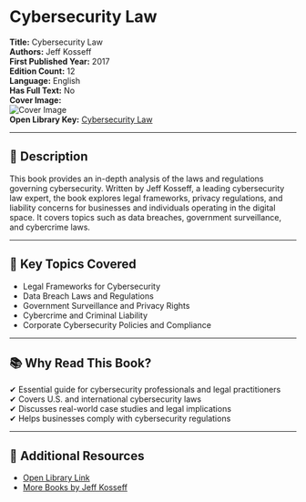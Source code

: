# Cybersecurity Law

**Title:** Cybersecurity Law  
**Authors:** Jeff Kosseff  
**First Published Year:** 2017  
**Edition Count:** 12  
**Language:** English  
**Has Full Text:** No  
**Cover Image:**  
![Cover Image](https://covers.openlibrary.org/b/id/8879317-L.jpg)  
**Open Library Key:** [Cybersecurity Law](https://openlibrary.org/works/OL20226265W)  

---

## 📖 Description  
This book provides an in-depth analysis of the laws and regulations governing cybersecurity. Written by Jeff Kosseff, a leading cybersecurity law expert, the book explores legal frameworks, privacy regulations, and liability concerns for businesses and individuals operating in the digital space. It covers topics such as data breaches, government surveillance, and cybercrime laws.

---

## 📌 Key Topics Covered  
- Legal Frameworks for Cybersecurity  
- Data Breach Laws and Regulations  
- Government Surveillance and Privacy Rights  
- Cybercrime and Criminal Liability  
- Corporate Cybersecurity Policies and Compliance  

---

## 📚 Why Read This Book?  
✔ Essential guide for cybersecurity professionals and legal practitioners  
✔ Covers U.S. and international cybersecurity laws  
✔ Discusses real-world case studies and legal implications  
✔ Helps businesses comply with cybersecurity regulations  

---

## 🔗 Additional Resources  
- [Open Library Link](https://openlibrary.org/works/OL20226265W)  
- [More Books by Jeff Kosseff](https://openlibrary.org/authors/OL7666425A)  
